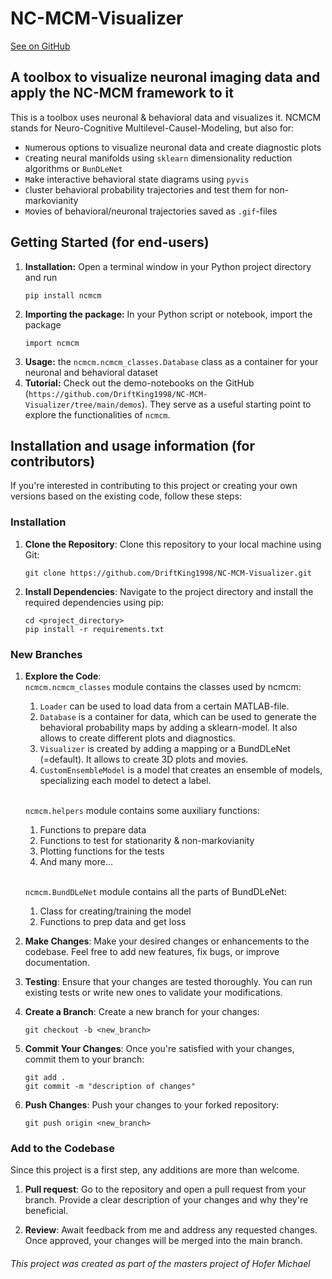 # NC-MCM-Visualizer 
<a href=https://github.com/DriftKing1998/NC-MCM-Visualizer>See on GitHub</a>
## A toolbox to visualize neuronal imaging data and apply the NC-MCM framework to it

This is a toolbox uses neuronal & behavioral data and visualizes it. NCMCM stands for Neuro-Cognitive Multilevel-Causel-Modeling, but also for: 
* `N`umerous options to visualize neuronal data and create diagnostic plots 
* `C`reating neural manifolds using `sklearn` dimensionality reduction algorithms or `BunDLeNet`
* `M`ake interactive behavioral state diagrams using `pyvis`
* `C`luster behavioral probability trajectories and test them for non-markovianity
* `M`ovies of behavioral/neuronal trajectories saved as `.gif`-files


## Getting Started (for end-users)
1. **Installation:** Open a terminal window in your Python project directory and run
    ```
    pip install ncmcm
    ```
2. **Importing the package:** In your Python script or notebook, import the package
    ```
    import ncmcm
    ```
3. **Usage:** the `ncmcm.ncmcm_classes.Database` class as a container for your neuronal and behavioral dataset
4. **Tutorial:** Check out the demo-notebooks on the GitHub (`https://github.com/DriftKing1998/NC-MCM-Visualizer/tree/main/demos`). They serve as a useful starting point to explore the functionalities of `ncmcm`.

## Installation and usage information (for contributors)

If you're interested in contributing to this project or creating your own versions based on the existing code, follow these steps:

### Installation

1. **Clone the Repository**: 
   Clone this repository to your local machine using Git:
   ```
   git clone https://github.com/DriftKing1998/NC-MCM-Visualizer.git
   ```

2. **Install Dependencies**: 
   Navigate to the project directory and install the required dependencies using pip:
   ```
   cd <project_directory>
   pip install -r requirements.txt
   ```

### New Branches

1. **Explore the Code**:
    <br>`ncmcm.ncmcm_classes` module contains the classes used by ncmcm:
   1. `Loader` can be used to load data from a certain MATLAB-file.
   2. `Database` is a container for data, which can be used to generate the behavioral probability maps by adding a sklearn-model. It also allows to create different plots and diagnostics.
   3. `Visualizer` is created by adding a mapping or a BundDLeNet (=default). It allows to create 3D plots and movies.
   4. `CustomEnsembleModel` is a model that creates an ensemble of models, specializing each model to detect a label.

    <br>`ncmcm.helpers` module contains some auxiliary functions:
   1. Functions to prepare data
   2. Functions to test for stationarity & non-markovianity
   3. Plotting functions for the tests
   4. And many more...

    <br>`ncmcm.BundDLeNet` module contains all the parts of BundDLeNet:
   1. Class for creating/training the model 
   2. Functions to prep data and get loss
    
2. **Make Changes**:
   Make your desired changes or enhancements to the codebase. Feel free to add new features, fix bugs, or improve documentation.

3. **Testing**:
   Ensure that your changes are tested thoroughly. You can run existing tests or write new ones to validate your modifications.

4. **Create a Branch**:
   Create a new branch for your changes:
   ```
   git checkout -b <new_branch>
   ```

5. **Commit Your Changes**:
   Once you're satisfied with your changes, commit them to your branch:
   ```
   git add .
   git commit -m "description of changes"
   ```

6. **Push Changes**:
   Push your changes to your forked repository:
   ```
   git push origin <new_branch>
   ```
### Add to the Codebase
Since this project is a first step, any additions are more than welcome. 
1. **Pull request**:
   Go to the repository and open a pull request from your branch. Provide a clear description of your changes and why they're beneficial.

2. **Review**:
   Await feedback from me and address any requested changes. Once approved, your changes will be merged into the main branch.

###### This project was created as part of the masters project of *Hofer Michael* 
